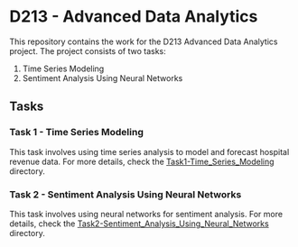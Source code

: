# D213 - Advanced Data Analytics

This repository contains the work for the D213 Advanced Data Analytics project. The project consists of two tasks:

1. Time Series Modeling
2. Sentiment Analysis Using Neural Networks

## Tasks

### Task 1 - Time Series Modeling

This task involves using time series analysis to model and forecast hospital revenue data. For more details, check the [Task1-Time_Series_Modeling](https://github.com/jtrawick/D213/tree/main/Task1-Time_Series_Modeling) directory.

### Task 2 - Sentiment Analysis Using Neural Networks

This task involves using neural networks for sentiment analysis. For more details, check the [Task2-Sentiment_Analysis_Using_Neural_Networks](https://github.com/jtrawick/D213/tree/main/Task2-Sentiment_Analysis_Using_Neural_Networks) directory.
